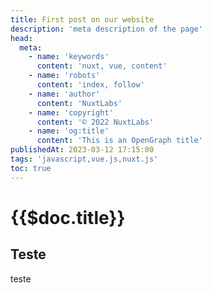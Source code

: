 ```yaml
---
title: First post on our website
description: 'meta description of the page'
head:
  meta:
    - name: 'keywords'
      content: 'nuxt, vue, content'
    - name: 'robots'
      content: 'index, follow'
    - name: 'author'
      content: 'NuxtLabs'
    - name: 'copyright'
      content: '© 2022 NuxtLabs'
    - name: 'og:title'
      content: 'This is an OpenGraph title'
publishedAt: 2023-03-12 17:15:00
tags: 'javascript,vue.js,nuxt.js'
toc: true
---
```


# {{$doc.title}}

## Teste

teste


